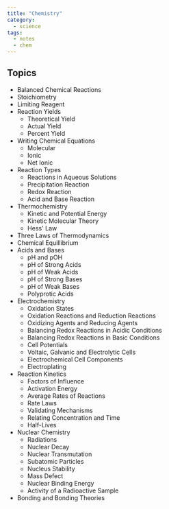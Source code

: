```yaml
---
title: "Chemistry"
category: 
  - science
tags: 
  - notes
  - chem
---
```

## Topics
 * Balanced Chemical Reactions
 * Stoichiometry
 * Limiting Reagent
 * Reaction Yields
   * Theoretical Yield
   * Actual Yield 
   * Percent Yield
 * Writing Chemical Equations
   * Molecular
   * Ionic
   * Net Ionic
 * Reaction Types
   * Reactions in Aqueous Solutions
   * Precipitation Reaction
   * Redox Reaction
   * Acid and Base Reaction
 * Thermochemistry
   * Kinetic and Potential Energy
   * Kinetic Molecular Theory
   * Hess' Law
 * Three Laws of Thermodynamics
 * Chemical Equillibrium
 * Acids and Bases
    * pH and pOH
    * pH of Strong Acids
    * pH of Weak Acids
    * pH of Strong Bases
    * pH of Weak Bases
    * Polyprotic Acids
 * Electrochemistry
    * Oxidation States
    * Oxidation Reactions and Reduction Reactions
    * Oxidizing Agents and Reducing Agents
    * Balancing Redox Reactions in Acidic Conditions
    * Balancing Redox Reactions in Basic Conditions
    * Cell Potentials
    * Voltaic, Galvanic and Electrolytic Cells
    * Electrochemical Cell Components
    * Electroplating
 * Reaction Kinetics
    * Factors of Influence
    * Activation Energy
    * Average Rates of Reactions
    * Rate Laws
    * Validating Mechanisms
    * Relating Concentration and Time
    * Half-Lives
 * Nuclear Chemistry
    * Radiations
    * Nuclear Decay
    * Nuclear Transmutation
    * Subatomic Particles
    * Nucleus Stability
    * Mass Defect
    * Nuclear Binding Energy
    * Activity of a Radioactive Sample
  * Bonding and Bonding Theories

 
